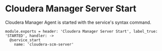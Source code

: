 # Cloudera Manager Server Start

Cloudera Manager Agent is started with the service's syntax command.

    module.exports = header: 'Cloudera Manager Server Start', label_true: 'STARTED', handler: ->
      @service_start
        name: 'cloudera-scm-server'
